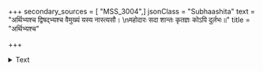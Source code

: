 +++
secondary_sources = [ "MSS_3004",]
jsonClass = "Subhaashita"
text = "अर्थिभ्यश्च द्विषद्भ्यश्च वैमुख्यं यस्य नास्त्यसौ।  \nमहोदारः सदा शान्तः कृतज्ञः कोऽपि दुर्लभः॥"
title = "अर्थिभ्यश्च"

+++

<details><summary>Text</summary>

अर्थिभ्यश्च द्विषद्भ्यश्च वैमुख्यं यस्य नास्त्यसौ।  
महोदारः सदा शान्तः कृतज्ञः कोऽपि दुर्लभः॥
</details>
